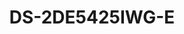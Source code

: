 ---
id: 7
title: "DS-2DE5425IWG-E"
slug: "ptz-7"
subTitle: "4 MP 25X Powered by DarkFighter IR AcuSense Network Speed Dome"
category: "ptzcamera"
imgCard: "/src/assets/images/ptzcamera/DS-2DE5425IWG-E/DS-2DE5425IWG-E-1.png"
imgAlt: "DS-2DE5425IWG-E"
thumbnails: [
  "/src/assets/images/ptzcamera/DS-2DE5425IWG-E/DS-2DE5425IWG-E-1.png"
]
features: [
  "4 MP resolution with 1/2.8\" Progressive Scan CMOS for high-quality imaging",
  "Deep learning for human and vehicle classification",
  "Powered-by-DarkFighter technology for excellent low-light performance",
  "25× optical zoom and 16× digital zoom for detailed views over large areas",
  "WDR, HLC, BLC, 3D DNR, defog, regional exposure, and regional focus for enhanced image quality",
  "Night vision with up to 150 m IR distance",
  "Supports 36 VDC & PoE (802.3at) for flexible installation",
  "Efficient H.265+/H.265 compression for optimized storage"
]
rating: 4
reviewCount: 50
specifications: {
  camera: {
    Image_Sensor: "1/2.8\" Progressive Scan CMOS",
    Max_Resolution: "2560 × 1440",
    Min_Illumination: "Color: 0.005 Lux @ (F1.6, AGC ON); B/W: 0.001 Lux @ (F1.6, AGC ON), 0 Lux with IR",
    Shutter_Speed: "1 s to 1/30,000 s",
    Day_Night: "IR cut filter",
    Zoom: "25× optional, 16× digital",
    Slow_Shutter: "Yes"
  },
  lens: {
    Focal_Length: "4.8 mm to 120 mm",
    FOV: "Horizontal: 55° to 2.4° (wide-tele), Vertical: 33° to 1.4° (wide-tele), Diagonal: 61.5° to 2.8° (wide-tele)",
    Focus: "Auto, semi-auto, manual",
    Aperture: "Max. F1.6",
    Zoom_Speed: "Approx. 3.6 s"
  },
  video: {
    Main_Stream: "50 Hz: 25 fps (2560 × 1440, 1920 × 1080, 1280 × 960, 1280 × 720); 60 Hz: 30 fps (2560 × 1440, 1920 × 1080, 1280 × 960, 1280 × 720)",
    Sub_Stream: "50 Hz: 25 fps (704 × 576, 640 × 480, 352 × 288); 60 Hz: 30 fps (704 × 480, 640 × 480, 352 × 240)",
    Third_Stream: "50 Hz: 25 fps (1920 × 1080, 1280 × 960, 1280 × 720, 704 × 576, 640 × 480, 352 × 288); 60 Hz: 30 fps (1920 × 1080, 1280 × 960, 1280 × 720, 704 × 480, 640 × 480, 352 × 240)",
    Video_Compression: "Main stream: H.265+/H.265/H.264+/H.264; Sub-stream: H.265/H.264/MJPEG; Third stream: H.265/H.264/MJPEG",
    Video_Bit_Rate: "32 Kbps to 16 Mbps",
    H264_Type: "Baseline profile/Main profile/High profile",
    H265_Type: "Main profile",
    Scalable_Video_Coding: "H.264 and H.265 encoding",
    Region_of_Interest: "8 fixed regions for each stream"
  },
  audio: {
    Audio_Compression: "G.722.1, G.711, G.726, MP2L2, PCM, MP3, AAC",
    Audio_Bit_Rate: "64 Kbps (G.711), 16 Kbps (G.722.1), 16 Kbps (G.726), 32 to 192 Kbps (MP2L2), 16 to 64 Kbps (AAC-LC), 8 to 320 Kbps (MP3)",
    Audio_Sampling_Rate: "MP2L2: 16 kHz, 32 kHz, 48 kHz; AAC-LC: 16 kHz, 32 kHz, 48 kHz; PCM: 8 kHz, 16 kHz, 32 kHz, 48 kHz; MP3: 8 kHz, 16 kHz, 32 kHz, 48 kHz",
    Environment_Noise_Filtering: "Yes"
  }
}
---